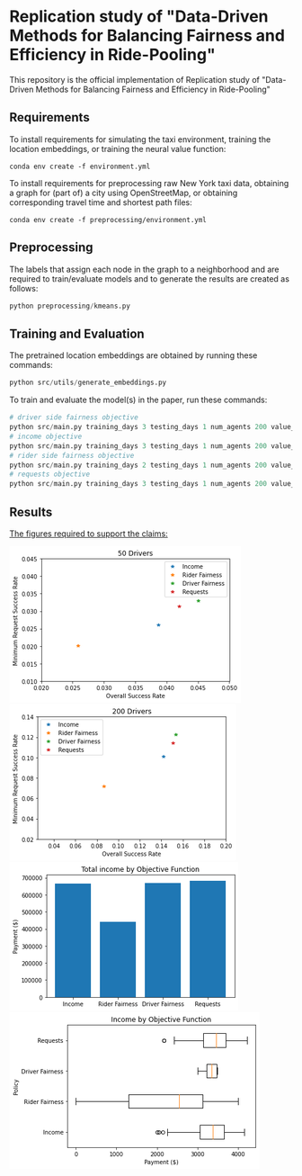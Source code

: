 # Replication study of "Data-Driven Methods for Balancing Fairness and Efficiency in Ride-Pooling"

This repository is the official implementation of Replication study of "Data-Driven Methods for Balancing Fairness and Efficiency in Ride-Pooling"

## Requirements

To install requirements for simulating the taxi environment, training the location embeddings, or training the neural value function:

```setup
conda env create -f environment.yml
```

To install requirements for preprocessing raw New York taxi data, obtaining a graph for (part of) a city using OpenStreetMap, or obtaining corresponding travel time and shortest path files:

```setup
conda env create -f preprocessing/environment.yml
```

## Preprocessing
The labels that assign each node in the graph to a neighborhood and are required to train/evaluate models and to generate the results are created as follows:
```python
python preprocessing/kmeans.py
```

## Training and Evaluation
The pretrained location embeddings are obtained by running these commands:
```python
python src/utils/generate_embeddings.py
```

To train and evaluate the model(s) in the paper, run these commands:

```python
# driver side fairness objective
python src/main.py training_days 3 testing_days 1 num_agents 200 value_num 10 write_file True print_verbose False lambda 0.67 data_dir "'../data/ny/'"
# income objective
python src/main.py training_days 3 testing_days 1 num_agents 200 value_num 15 write_file True print_verbose False data_dir "'../data/ny/'"
# rider side fairness objective
python src/main.py training_days 2 testing_days 1 num_agents 200 value_num 14 write_file True print_verbose False lambda 1000000000 data_dir "'../data/ny/'"
# requests objective
python src/main.py training_days 3 testing_days 1 num_agents 200 value_num 1 write_file True print_verbose False data_dir "'../data/ny/'"
```

## Results

[The figures required to support the claims:](generate_plots.ipynb)


![image1](/images/50_driv_orig.png)
![image2](/images/200_driv_orig.png)
![image3](/images/200_driv_tot_inc_orig.png)
![image4](/images/200_driv_inc_orig.png)
